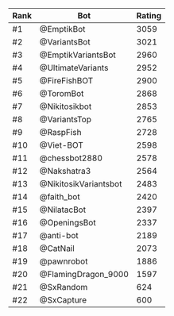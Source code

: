 Rank|Bot|Rating
---|---|---
#1|@EmptikBot|3059
#2|@VariantsBot|3021
#3|@EmptikVariantsBot|2960
#4|@UltimateVariants|2952
#5|@FireFishBOT|2900
#6|@ToromBot|2868
#7|@Nikitosikbot|2853
#8|@VariantsTop|2765
#9|@RaspFish|2728
#10|@Viet-BOT|2598
#11|@chessbot2880|2578
#12|@Nakshatra3|2564
#13|@NikitosikVariantsbot|2483
#14|@faith_bot|2420
#15|@NilatacBot|2397
#16|@OpeningsBot|2337
#17|@anti-bot|2189
#18|@CatNail|2073
#19|@pawnrobot|1886
#20|@FlamingDragon_9000|1597
#21|@SxRandom|624
#22|@SxCapture|600
